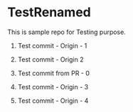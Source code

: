 # TestRenamed
This is sample repo for Testing purpose. 

1. Test commit - Origin - 1 

2. Test commit - Origin 2

3. Test commit from PR - 0

4. Test commit - Origin - 3

5. Test commit - Origin - 4

